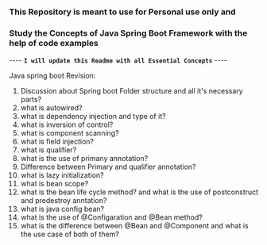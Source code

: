 ### This Repository is meant to use for Personal use only and
### Study the Concepts of Java Spring Boot Framework with the help of code examples

---- **`I will update this Readme with all Essential Concepts`** ----

Java spring boot Revision:

1. Discussion about Spring boot Folder structure and all it's necessary parts?
2. what is autowired?
3. what is dependency injection and type of it?
4. what is inversion of control?
5. what is component scanning?
6. what is field injection?
7. what is qualifier?
8. what is the use of primany annotation?
9. Difference between Primary and qualifier annotation?
10. what is lazy initialization?
11. what is bean scope?
12. what is the bean life cycle method? and what is the use of
postconstruct and predestroy anntation?
13. what is java config bean?
14. what is the use of @Configaration and @Bean method?
15. what is the difference between @Bean and @Component and what is the use case of both of them?
